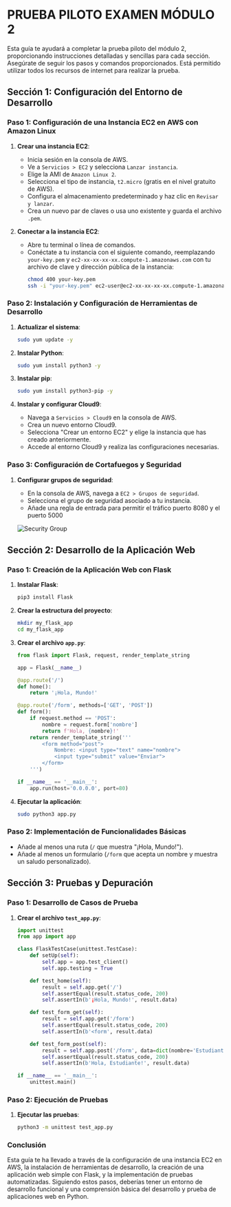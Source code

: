 # PRUEBA PILOTO EXAMEN MÓDULO 2

Esta guía te ayudará a completar la prueba piloto del módulo 2, proporcionando instrucciones detalladas y sencillas para cada sección. Asegúrate de seguir los pasos y comandos proporcionados. Está permitido utilizar todos los recursos de internet para realizar la prueba.

## Sección 1: Configuración del Entorno de Desarrollo

### Paso 1: Configuración de una Instancia EC2 en AWS con Amazon Linux

1. **Crear una instancia EC2**:
   - Inicia sesión en la consola de AWS.
   - Ve a `Servicios > EC2` y selecciona `Lanzar instancia`.
   - Elige la AMI de `Amazon Linux 2`.
   - Selecciona el tipo de instancia, `t2.micro` (gratis en el nivel gratuito de AWS).
   - Configura el almacenamiento predeterminado y haz clic en `Revisar y lanzar`.
   - Crea un nuevo par de claves o usa uno existente y guarda el archivo `.pem`.

2. **Conectar a la instancia EC2**:
   - Abre tu terminal o línea de comandos.
   - Conéctate a tu instancia con el siguiente comando, reemplazando `your-key.pem` y `ec2-xx-xx-xx-xx.compute-1.amazonaws.com` con tu archivo de clave y dirección pública de la instancia:
     ```sh
     chmod 400 your-key.pem
     ssh -i "your-key.pem" ec2-user@ec2-xx-xx-xx-xx.compute-1.amazonaws.com
     ```

### Paso 2: Instalación y Configuración de Herramientas de Desarrollo

1. **Actualizar el sistema**:
   ```sh
   sudo yum update -y
   ```

2. **Instalar Python**:
   ```sh
   sudo yum install python3 -y
   ```

3. **Instalar pip**:
   ```sh
   sudo yum install python3-pip -y
   ```

4. **Instalar y configurar Cloud9**:
   - Navega a `Servicios > Cloud9` en la consola de AWS.
   - Crea un nuevo entorno Cloud9.
   - Selecciona "Crear un entorno EC2" y elige la instancia que has creado anteriormente.
   - Accede al entorno Cloud9 y realiza las configuraciones necesarias.

### Paso 3: Configuración de Cortafuegos y Seguridad

1. **Configurar grupos de seguridad**:
   - En la consola de AWS, navega a `EC2 > Grupos de seguridad`.
   - Selecciona el grupo de seguridad asociado a tu instancia.
   - Añade una regla de entrada para permitir el tráfico puerto 8080 y el puerto 5000

   ![Security Group](https://example.com/security-group-configuration.png)

## Sección 2: Desarrollo de la Aplicación Web

### Paso 1: Creación de la Aplicación Web con Flask

1. **Instalar Flask**:
   ```sh
   pip3 install Flask
   ```

2. **Crear la estructura del proyecto**:
   ```sh
   mkdir my_flask_app
   cd my_flask_app
   ```

3. **Crear el archivo `app.py`**:
   ```python
   from flask import Flask, request, render_template_string

   app = Flask(__name__)

   @app.route('/')
   def home():
       return '¡Hola, Mundo!'

   @app.route('/form', methods=['GET', 'POST'])
   def form():
       if request.method == 'POST':
           nombre = request.form['nombre']
           return f'Hola, {nombre}!'
       return render_template_string('''
           <form method="post">
               Nombre: <input type="text" name="nombre">
               <input type="submit" value="Enviar">
           </form>
       ''')

   if __name__ == '__main__':
       app.run(host='0.0.0.0', port=80)
   ```

4. **Ejecutar la aplicación**:
   ```sh
   sudo python3 app.py
   ```

### Paso 2: Implementación de Funcionalidades Básicas

- Añade al menos una ruta (`/` que muestra "¡Hola, Mundo!").
- Añade al menos un formulario (`/form` que acepta un nombre y muestra un saludo personalizado).

## Sección 3: Pruebas y Depuración

### Paso 1: Desarrollo de Casos de Prueba

1. **Crear el archivo `test_app.py`**:
   ```python
   import unittest
   from app import app

   class FlaskTestCase(unittest.TestCase):
       def setUp(self):
           self.app = app.test_client()
           self.app.testing = True

       def test_home(self):
           result = self.app.get('/')
           self.assertEqual(result.status_code, 200)
           self.assertIn(b'¡Hola, Mundo!', result.data)

       def test_form_get(self):
           result = self.app.get('/form')
           self.assertEqual(result.status_code, 200)
           self.assertIn(b'<form', result.data)

       def test_form_post(self):
           result = self.app.post('/form', data=dict(nombre='Estudiante'))
           self.assertEqual(result.status_code, 200)
           self.assertIn(b'Hola, Estudiante!', result.data)

   if __name__ == '__main__':
       unittest.main()
   ```

### Paso 2: Ejecución de Pruebas

1. **Ejecutar las pruebas**:
   ```sh
   python3 -m unittest test_app.py
   ```

### Conclusión

Esta guía te ha llevado a través de la configuración de una instancia EC2 en AWS, la instalación de herramientas de desarrollo, la creación de una aplicación web simple con Flask, y la implementación de pruebas automatizadas. Siguiendo estos pasos, deberías tener un entorno de desarrollo funcional y una comprensión básica del desarrollo y prueba de aplicaciones web en Python.
